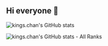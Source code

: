 ## Hi everyone 👋

<!--
**kingschan1204/kingschan1204** is a ✨ _special_ ✨ repository because its `README.md` (this file) appears on your GitHub profile.

Here are some ideas to get you started:

- 🔭 I’m currently working on ...
- 🌱 I’m currently learning ...
- 👯 I’m looking to collaborate on ...
- 🤔 I’m looking for help with ...
- 💬 Ask me about ...
- 📫 How to reach me: ...
- 😄 Pronouns: ...
- ⚡ Fun fact: ...
-->




![kings.chan's GitHub stats](https://github-readme-stats.vercel.app/api?username=kingschan1204&theme=gruvbox&show_icons=true&cache_seconds=7200&hide=prs,issues)

![kings.chan's GitHub stats - All Ranks](https://github-profile-trophy.vercel.app/?username=kingschan1204&theme=gruvbox&column=7&margin-w=15&margin-h=15&title=AllSuperRank,MultiLanguage,Stars,Commits,Follower,Issues,PullRequest)


